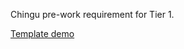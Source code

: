 Chingu pre-work requirement for Tier 1.

[Template demo](https://happy-mahavira-45e987.netlify.com/)
